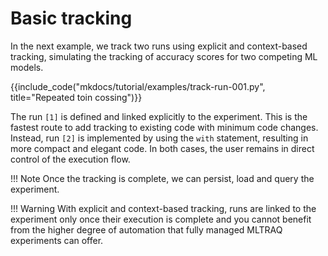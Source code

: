 # Basic tracking

In the next example, we track two runs using explicit and context-based tracking, 
simulating the tracking of accuracy scores for two competing ML models.
 
{{include_code("mkdocs/tutorial/examples/track-run-001.py", title="Repeated toin cossing")}}

The run `[1]` is defined and linked explicitly to the experiment. This is the 
fastest route to add tracking to existing code with minimum code changes.
Instead, run `[2]` is implemented by using the `with` statement, resulting in more
compact and elegant code.
In both cases, the user remains in direct control of the execution flow.

!!! Note
    Once the tracking is complete, we can persist, load and query the experiment.

!!! Warning
    With explicit and context-based tracking, runs are linked to the experiment
    only once their execution is complete and you cannot benefit from the higher
    degree of automation that fully managed MLTRAQ experiments can offer.
